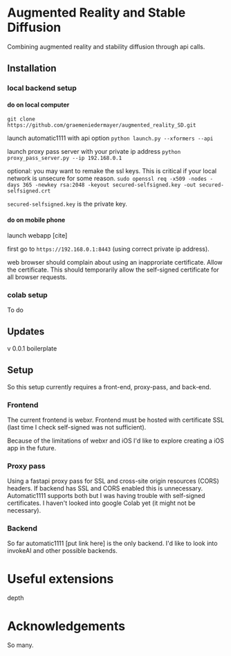 # Augmented Reality and Stable Diffusion
Combining augmented reality and stability diffusion through api calls.

## Installation
### local backend setup
#### do on local computer
`git clone https://github.com/graemeniedermayer/augmented_reality_SD.git`

launch automatic1111 with api option
`python launch.py --xformers --api`

launch proxy pass server with your private ip address
`python proxy_pass_server.py --ip 192.168.0.1`

optional: you may want to remake the ssl keys. This is critical if your local network is unsecure for some reason.
`sudo openssl req -x509 -nodes -days 365 -newkey rsa:2048 -keyout secured-selfsigned.key -out secured-selfsigned.crt`

`secured-selfsigned.key` is the private key.

#### do on mobile phone
launch webapp [cite]

first go to `https://192.168.0.1:8443` (using correct private ip address).

web browser should complain about using an inapproriate certificate. Allow the certificate. This should temporarily allow the self-signed certificate for all browser requests.

### colab setup
To do

## Updates
v 0.0.1 boilerplate

## Setup
So this setup currently requires a front-end, proxy-pass, and back-end.

### Frontend
The current frontend is webxr. Frontend must be hosted with certificate SSL (last time I check self-signed was not sufficient).

Because of the limitations of webxr and iOS I'd like to explore creating a iOS app in the future. 

### Proxy pass
Using a fastapi proxy pass for SSL and cross-site origin resources (CORS) headers. If backend has SSL and CORS enabled this is unnecessary. Automatic1111 supports both but I was having trouble with self-signed certificates. I haven't looked into google Colab yet (it might not be necessary).

### Backend
So far automatic1111 [put link here] is the only backend. I'd like to look into invokeAI and other possible backends.

# Useful extensions
depth

# Acknowledgements 
So many.

